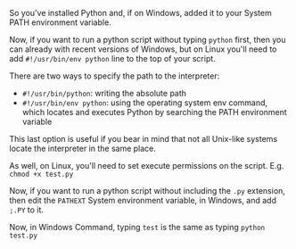 So you've installed Python and, if on Windows, added it to your System PATH environment variable.

Now, if you want to run a python script without typing `python` first, then you can already with recent versions of Windows, but on Linux you'll need to add `#!/usr/bin/env python` line to the top of your script.

There are two ways to specify the path to the interpreter:

- `#!/usr/bin/python`: writing the absolute path
- `#!/usr/bin/env python`: using the operating system env command, which locates and executes Python by searching the PATH environment variable

This last option is useful if you bear in mind that not all Unix-like systems locate the interpreter in the same place.

As well, on Linux, you'll need to set execute permissions on the script. E.g. `chmod +x test.py`

Now, if you want to run a python script without including the `.py` extension, then edit the `PATHEXT` System environment variable, in Windows, and add `;.PY` to it.

Now, in Windows Command, typing `test` is the same as typing `python test.py`
